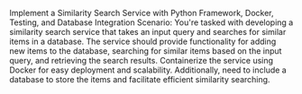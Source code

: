 Implement a Similarity Search Service with Python Framework, Docker, Testing, and Database Integration
Scenario: You're tasked with developing a similarity search service that takes an input query and searches for similar items in a database.
The service should provide functionality for adding new items to the database, searching for similar items based on the input query, and retrieving the search results.
Containerize the service using Docker for easy deployment and scalability. 
Additionally, need to include a database to store the items and facilitate efficient similarity searching.
